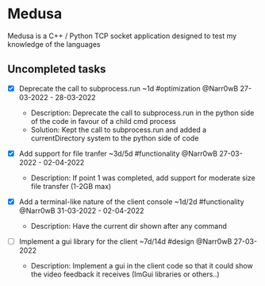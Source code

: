 # Medusa
Medusa is a C++ / Python TCP socket application designed to test my knowledge of the languages

## Uncompleted tasks
- [x] Deprecate the call to subprocess.run ~1d #optimization @Narr0wB 27-03-2022 - 28-03-2022
  - Description: Deprecate the call to subprocess.run in the python side of the code in favour of a child cmd process
  - Solution: Kept the call to subprocess.run and added a currentDirectory system to the python side of code  

- [x] Add support for file tranfer ~3d/5d #functionality @Narr0wB 27-03-2022 - 02-04-2022
  - Description: If point 1 was completed, add support for moderate size file transfer (1-2GB max)

- [x] Add a terminal-like nature of the client console ~1d/2d  #functionality @Narr0wB 31-03-2022 - 02-04-2022
  - Description: Have the current dir shown after any command
 
- [ ] Implement a gui library for the client ~7d/14d #design @Narr0wB 27-03-2022
  - Description: Implement a gui in the client code so that it could show the video feedback it receives (ImGui libraries or others..)
